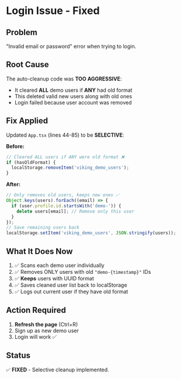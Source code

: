 # Login Issue - Fixed

## Problem

"Invalid email or password" error when trying to login.

## Root Cause

The auto-cleanup code was **TOO AGGRESSIVE**:

- It cleared **ALL** demo users if **ANY** had old format
- This deleted valid new users along with old ones
- Login failed because user account was removed

## Fix Applied

Updated `App.tsx` (lines 44-85) to be **SELECTIVE**:

**Before:**

```typescript
// Cleared ALL users if ANY were old format ❌
if (hasOldFormat) {
  localStorage.removeItem('viking_demo_users');
}
```

**After:**

```typescript
// Only removes old users, keeps new ones ✅
Object.keys(users).forEach((email) => {
  if (user.profile.id.startsWith('demo-')) {
    delete users[email]; // Remove only this user
  }
});
// Save remaining users back
localStorage.setItem('viking_demo_users', JSON.stringify(users));
```

## What It Does Now

1. ✅ Scans each demo user individually
2. ✅ Removes ONLY users with old `"demo-{timestamp}"` IDs
3. ✅ **Keeps** users with UUID format
4. ✅ Saves cleaned user list back to localStorage
5. ✅ Logs out current user if they have old format

## Action Required

1. **Refresh the page** (Ctrl+R)
2. Sign up as new demo user
3. Login will work ✅

## Status

✅ **FIXED** - Selective cleanup implemented.
